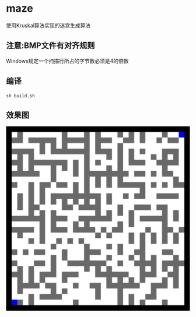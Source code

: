 # maze
使用Kruskal算法实现的迷宫生成算法

## 注意:BMP文件有对齐规则
Windows规定一个扫描行所占的字节数必须是4的倍数

## 编译
```
sh build.sh
```

## 效果图
![maze.bmp](./maze.jpeg)
